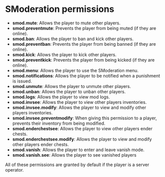 # SModeration permissions
- **smod.mute**: Allows the player to mute other players.
- **smod.preventmute**: Prevents the player from being muted (if they are online).
- **smod.ban**: Allows the player to ban and kick other players.
- **smod.preventban**: Prevents the player from being banned (if they are online).
- **smod.kick**: Allows the player to kick other players.
- **smod.preventkick**: Prevents the player from being kicked (if they are online).
- **smod.menu**: Allows the player to use the SModeration menu.
- **smod.notifications**: Allows the player to be notified when a punishment is issued.
- **smod.unmute**: Allows the player to unmute other players.
- **smod.unban**: Allows the player to unban other players.
- **smod.logs**: Allows the player to view mod logs.
- **smod.invsee**: Allows the player to view other players inventories.
- **smod.invsee.modify**: Allows the player to view and modify other players inventories.
- **smod.invsee.preventmodify**: When giving this permission to a player, prevents their inventory from being modified.
- **smod.enderchestsee**: Allows the player to view other players ender chests.
- **smod.enderchestsee.modify**: Allows the player to view and modify other players ender chests.
- **smod.vanish**: Allows the player to enter and leave vanish mode.
- **smod.vanish.see**: Allows the player to see vanished players

All of these permissions are granted by default if the player is a server operator.
